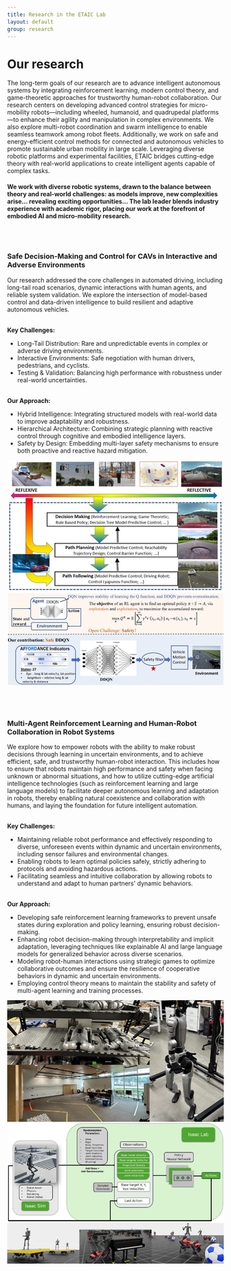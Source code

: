 ```yaml
---
title: Research in the ETAIC Lab
layout: default
group: research
---
```


<div class="row">

# Our research
The long-term goals of our research are to advance intelligent autonomous systems by integrating reinforcement learning, modern control theory, and game-theoretic approaches for trustworthy human-robot collaboration. Our research centers on developing advanced control strategies for micro-mobility robots—including wheeled, humanoid, and quadrupedal platforms—to enhance their agility and manipulation in complex environments. We also explore multi-robot coordination and swarm intelligence to enable seamless teamwork among robot fleets. Additionally, we work on safe and energy-efficient control methods for connected and autonomous vehicles to promote sustainable urban mobility in large scale. Leveraging diverse robotic platforms and experimental facilities, ETAIC bridges cutting-edge theory with real-world applications to create intelligent agents capable of complex tasks.

#### We work with diverse robotic systems, drawn to the balance between theory and real-world challenges: as models improve, new complexities arise... revealing exciting opportunities... The lab leader blends industry experience with academic rigor, placing our work at the forefront of embodied AI and micro-mobility research.
<br>
<br>

</div>

<div class="row">

### Safe Decision-Making and Control for CAVs in Interactive and Adverse Environments

<div class="col-md-7 order-md-1">

Our research addressed the core challenges in automated driving, including long-tail road scenarios, dynamic interactions with human agents, and reliable system validation. We explore the intersection of model-based control and data-driven intelligence to build resilient and adaptive autonomous vehicles.

<br>**Key Challenges:**
- Long-Tail Distribution: Rare and unpredictable events in complex or adverse driving environments.
- Interactive Environments: Safe negotiation with human drivers, pedestrians, and cyclists.
- Testing & Validation: Balancing high performance with robustness under real-world uncertainties.

<br>**Our Approach:**
- Hybrid Intelligence: Integrating structured models with real-world data to improve adaptability and robustness.
- Hierarchical Architecture: Combining strategic planning with reactive control through cognitive and embodied intelligence layers.
- Safety by Design: Embedding multi-layer safety mechanisms to ensure both proactive and reactive hazard mitigation.

</div>
<div class="col-md-5 order-md-2 align-self-center">
<img class="img-fluid" src="/static/img/pub/CAV.jpg" alt="qFit">
<!-- <a href="http://www.ucsf.edu"><img class="inline-block navb-icon" src="/static/img/ucsf_logo_white.svg" alt="University of California, San Francisco (UCSF) logo"></a> -->

</div>
</div>
<div class="row">
<br>
<br><br>




### Multi-Agent Reinforcement Learning and Human-Robot Collaboration in Robot Systems

<div class="col-md-7 order-md-2">

We explore how to empower robots with the ability to make robust decisions through learning in uncertain environments, and to achieve efficient, safe, and trustworthy human-robot interaction. This includes how to ensure that robots maintain high performance and safety when facing unknown or abnormal situations, and how to utilize cutting-edge artificial intelligence technologies (such as reinforcement learning and large language models) to facilitate deeper autonomous learning and adaptation in robots, thereby enabling natural coexistence and collaboration with humans, and laying the foundation for future intelligent automation.

<br>**Key Challenges:**
- Maintaining reliable robot performance and effectively responding to diverse, unforeseen events within dynamic and uncertain environments, including sensor failures and environmental changes.
- Enabling robots to learn optimal policies safely, strictly adhering to protocols and avoiding hazardous actions.
- Facilitating seamless and intuitive collaboration by allowing robots to understand and adapt to human partners' dynamic behaviors.

<br>**Our Approach:**
- Developing safe reinforcement learning frameworks to prevent unsafe states during exploration and policy learning, ensuring robust decision-making.
- Enhancing robot decision-making through interpretability and implicit adaptation, leveraging techniques like explainable AI and large language models for generalized behavior across diverse scenarios.
- Modeling robot-human interactions using strategic games to optimize collaborative outcomes and ensure the resilience of cooperative behaviors in dynamic and uncertain environments.
- Employing control theory means to maintain the stability and safety of multi-agent learning and training processes.
</div>

<div class="col-md-5 order-md-1 align-self-center">
<img class="img-fluid" src="/static/img/pub/robot.jpg" alt="ptp1b">
</div>
</div>
<div class="row">

</div>
